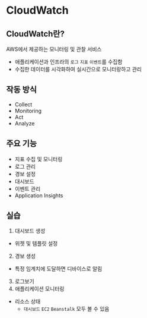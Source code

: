 # CloudWatch
## CloudWatch란?
AWS에서 제공하는 모니터링 및 관찰 서비스
- 애플리케이션과 인프라의 `로그` `지표` `이벤트`를 수집함
- 수집한 데이터를 시각화하여 실시간으로 모니터랑하고 관리

## 작동 방식
- Collect
- Monitoring
- Act
- Analyze

## 주요 기능
- 지표 수집 및 모니터링
- 로그 관리
- 경보 설정
- 대시보드
- 이벤트 관리
- Application Insights

## 실습
1. 대시보드 생성
- 위젯 및 템플릿 설정
2. 경보 생성
- 특정 임계치에 도달하면 디바이스로 알림 
3. 로그보기
4. 애플리케이션 모니터링
- 리소스 상태 
    + `대시보드` `EC2` `Beanstalk` 모두 볼 수 있음